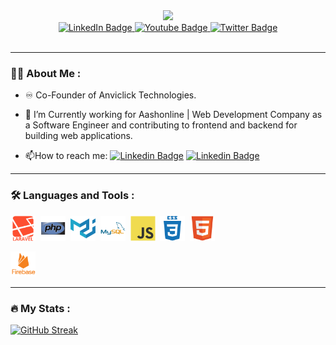 
<div id="header" align="center">
  <img src="https://media.giphy.com/media/f54D69Ktyra2d7nTOZ/giphy.gif" width="200"/>
  <div id="badges">
  <a href="https://www.linkedin.com/in/jacspavan/">
    <img src="https://img.shields.io/badge/LinkedIn-black?style=for-the-badge&logo=linkedin&logoColor=white" alt="LinkedIn Badge"/>
  </a>
  <a href="https://www.facebook.com/jacspavan/">
    <img src="https://img.shields.io/badge/facebook-black?style=for-the-badge&logo=facebook&logoColor=white" alt="Youtube Badge"/>
  </a>
  <a href="https://twitter.com/jacspavan">
    <img src="https://img.shields.io/badge/Twitter-black?style=for-the-badge&logo=twitter&logoColor=white" alt="Twitter Badge"/>
  </a>
</div>
  <img src="https://komarev.com/ghpvc/?username=jacspavan&style=flat-square&color=blue" alt=""/>
</div>

---

### :man_technologist: About Me :
- ♾️ Co-Founder of Anviclick Technologies.
- :telescope: I’m  Currently working for Aashonline |  Web Development Company as a Software Engineer and contributing to frontend and backend for building web applications.



- :mailbox:How to reach me: [![Linkedin Badge](https://img.shields.io/badge/-Jacspavan-blue?style=flat&logo=Linkedin&logoColor=white)](https://www.linkedin.com/in/jacspavan/)  [![Linkedin Badge](https://img.shields.io/badge/-Jacspavan-blue?style=flat&logo=facebook&logoColor=white)](https://www.facebook.com/jacspavan/)

---

### :hammer_and_wrench: Languages and Tools :

<div>
  
  <img src="https://github.com/devicons/devicon/blob/master/icons/laravel/laravel-plain-wordmark.svg" title="Laravel" alt="Laravel" width="40" height="40"/>&nbsp;
  <img src="https://github.com/devicons/devicon/blob/master/icons/php/php-original.svg" title="PHP" alt="PHP" width="40" height="40"/>&nbsp;
  <img src="https://github.com/devicons/devicon/blob/master/icons/materialui/materialui-original.svg" title="Material UI" alt="Material UI" width="40" height="40"/>&nbsp;
   <img src="https://github.com/devicons/devicon/blob/master/icons/mysql/mysql-original-wordmark.svg" title="MySQL"  alt="MySQL" width="40" height="40"/>&nbsp;
  <img src="https://github.com/devicons/devicon/blob/master/icons/javascript/javascript-original.svg" title="JavaScript" alt="JavaScript" width="40" height="40"/>&nbsp;
  <img src="https://github.com/devicons/devicon/blob/master/icons/css3/css3-plain-wordmark.svg"  title="CSS3" alt="CSS" width="40" height="40"/>&nbsp;
  <img src="https://github.com/devicons/devicon/blob/master/icons/html5/html5-original.svg" title="HTML5" alt="HTML" width="40" height="40"/>&nbsp;
 
  <img src="https://github.com/devicons/devicon/blob/master/icons/firebase/firebase-plain-wordmark.svg" title="Firebase" alt="Firebase" width="40" height="40"/>&nbsp;

</div>

---

### :fire: My Stats :
[![GitHub Streak](http://github-readme-streak-stats.herokuapp.com?user=jacspavan&theme=dark&background=000000)](https://git.io/streak-stats)
